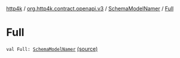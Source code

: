 [http4k](../../index.md) / [org.http4k.contract.openapi.v3](../index.md) / [SchemaModelNamer](index.md) / [Full](./-full.md)

# Full

`val Full: `[`SchemaModelNamer`](index.md) [(source)](https://github.com/http4k/http4k/blob/master/http4k-contract/src/main/kotlin/org/http4k/contract/openapi/v3/AutoJsonToJsonSchema.kt#L115)